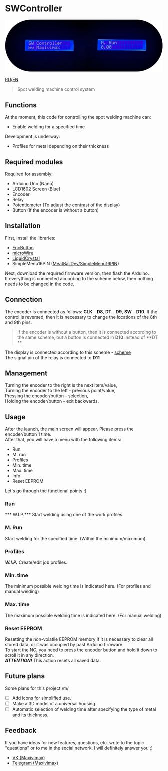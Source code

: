 # SWController
 
![IMG](./ReadMe.png "SWC")

[RU](./README.md)/[EN](./READMEen.md)

> Spot welding machine control system

## Functions

At the moment, this code for controlling the spot welding machine can:
+ Enable welding for a specified time

Development is underway:
+ Profiles for metal depending on their thickness

## Required modules

Required for assembly:
+ Arduino Uno (Nano)
+ LCD1602 Screen (Blue)
+ Encoder
+ Relay
+ Potentiometer (To adjust the contrast of the display)
+ Button (If the encoder is without a button)

## Installation

First, install the libraries:
+ [EncButton](https://github.com/GyverLibs/EncButton)
+ [microWire](https://github.com/GyverLibs/microWire)
+ [LiquidCrystal](https://github.com/arduino-libraries/LiquidCrystal)
+ SimpleMenu16PIN ([MeatBallDev/SimpleMenu16PIN](https://github.com/MeatBallDev/SimpleMenu16PIN))

Next, download the required firmware version, then flash the Arduino.  
If everything is connected according to the scheme below, then nothing needs to be changed in the code.

## Connection

The encoder is connected as follows: **CLK** - **D8**, **DT** - **D9**, **SW** - **D10**. If the control is reversed, then it is necessary to change the locations of the 8th and 9th pins.
> If the encoder is without a button, then it is connected according to the same scheme, but a button is connected in **D10** instead of **DT **.

The display is connected according to this scheme - [scheme](./DispConnect.jpg)  
The signal pin of the relay is connected to **D11**

## Management

Turning the encoder to the right is the next item/value,  
Turning the encoder to the left - previous point/value,  
Pressing the encoder/button - selection,  
Holding the encoder/button - exit backwards.

## Usage

After the launch, the main screen will appear. Please press the encoder/button 1 time.  
After that, you will have a menu with the following items:
+ Run
+ M. run
+ Profiles
+ Min. time
+ Max. time
+ Info
+ Reset EEPROM

Let's go through the functional points :)

### Run
*** W.I.P.*** Start welding using one of the work profiles.

### M. Run
Start welding for the specified time. (Within the minimum/maximum)

### Profiles
***W.I.P.*** Create/edit job profiles.

### Min. time
The minimum possible welding time is indicated here. (For profiles and manual welding)

### Max. time
The maximum possible welding time is indicated here. (For manual welding)

### Reset EEPROM
Resetting the non-volatile EEPROM memory if it is necessary to clear all stored data, or it was occupied by past Arduino firmware.  
To start the NC, you need to press the encoder button and hold it down to scroll it in any direction.  
***ATTENTION!*** This action resets all saved data.

## Future plans

Some plans for this project \m/
- [ ] Add icons for simplified use.
- [ ] Make a 3D model of a universal housing.
- [ ] Automatic selection of welding time after specifying the type of metal and its thickness.

## Feedback

If you have ideas for new features, questions, etc. write to the topic "questions" or to me in the social network. I will definitely answer you ;)
+ [VK (Maxivimax)](https://vk.com/maxivimax)
+ [Telegram (Maxivimax)](https://t.me/maxivimax)
